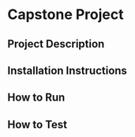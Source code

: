 # Capstone Project

## Project Description

## Installation Instructions

## How to Run

## How to Test
